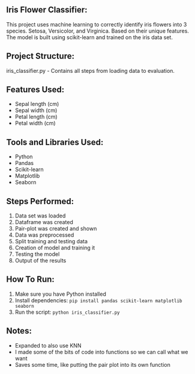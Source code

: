 Iris Flower Classifier:
-

This project uses machine learning to correctly identify iris flowers into 3 species. Setosa, Versicolor, and Virginica. Based on their unique features. The model is built using scikit-learn and trained on the iris data set.

Project Structure:
-

iris_classifier.py - Contains all steps from loading data to evaluation.

Features Used:
-
- Sepal length (cm)
- Sepal width (cm)
- Petal length (cm)
- Petal width (cm)

Tools and Libraries Used:
-
- Python
- Pandas
- Scikit-learn
- Matplotlib
- Seaborn

Steps Performed:
-
1. Data set was loaded
2. Dataframe was created
3. Pair-plot was created and shown
4. Data was preprocessed
5. Split training and testing data
6. Creation of model and training it
7. Testing the model
8. Output of the results

How To Run:
-
1. Make sure you have Python installed
2. Install dependencies: `pip install pandas scikit-learn matplotlib seaborn`
3. Run the script: `python iris_classifier.py`

Notes:
-
- Expanded to also use KNN
- I made some of the bits of code into functions so we can call what we want
- Saves some time, like putting the pair plot into its own function